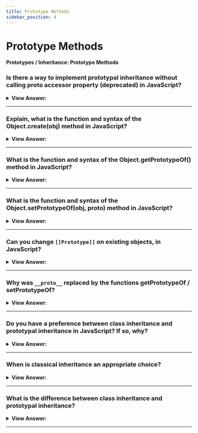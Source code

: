 ```yaml
---
title: Prototype Methods
sidebar_position: 4
---
```


# Prototype Methods

**Prototypes / Inheritance: Prototype Methods**

<head>
  <title>Prototype Methods - JavaScript Interview Questions & Answers</title>
  <meta charSet="utf-8" />
</head>

### Is there a way to implement prototypal inheritance without calling proto accessor property (deprecated) in JavaScript?

<details>
  <summary><strong>View Answer:</strong></summary>
  <div>
  <div><strong>Interview Response:</strong> Since, the proto property is deprecated based the JavaScript specification. There are three modern methods that can be used in prototypal inheritance including Object.create(obj), Object.getPrototypeOf(obj), and Object.setPrototypeOf(obj, proto).<br /><br /> The Object.create(obj) method which is used to create an empty object with given proto as prototype and optional property descriptors. The Object.getPrototypeOf(obj) that returns the prototype of an object, and Object. Object.setPrototypeOf(obj, proto) which sets the prototyple of obj to proto.
</div><br />
  <div><strong className="codeExample">Code Example:</strong><br /><br />

  <div></div>

```js
let animal = {
  eats: true,
};

// create a new object with animal as a prototype
let rabbit = Object.create(animal);

console.log(rabbit.eats); // true

console.log(Object.getPrototypeOf(rabbit) === animal); // true

Object.setPrototypeOf(rabbit, {}); // change the prototype of rabbit to {}

console.log(Object.getPrototypeOf(rabbit) === animal); // false
```

  </div>
  </div>
</details>

---

### Explain, what is the function and syntax of the Object.create(obj) method in JavaScript?

<details>
  <summary><strong>View Answer:</strong></summary>
  <div>
  <div><strong>Interview Response:</strong> The Object.create() method creates a new object, using an existing object as the prototype of the newly created object. It has two parameters including the proto and the descriptors. The proto parameter is the object which should be the prototype of the newly created object. The descriptors are defined as an object whose enumerable properties specify property descriptors to be added to the newly created object.</div><br />
  <div><strong>Technical Response:</strong> The Object.create() method creates a new object, using an existing object as the prototype of the newly created object. It has two parameters including the proto and the descriptors (propertiesObject in the specification). The proto parameter is the object which should be the prototype of the newly created object. The descriptors (propertiesObject) are defined as, if specified and not undefined, an object whose enumerable own properties (that is, those properties defined upon itself and not enumerable properties along its prototype chain) specify property descriptors to be added to the newly created object, with the corresponding property names. These properties correspond to the second argument of Object.defineProperties(). Basically, the descriptors are like property flags.
  </div><br />
  <div><strong className="codeExample">Code Example:</strong><br /><br />

<strong>Syntax: </strong> Object.create(proto, [descriptors]);<br /><br />

  <div></div>

```js
let animal = {
  eats: true,
};

let rabbit = Object.create(animal, {
  jumps: {
    value: true,
  },
});

alert(rabbit.jumps); // true
```

  </div>
  </div>
</details>

---

### What is the function and syntax of the Object.getPrototypeOf() method in JavaScript?

<details>
  <summary><strong>View Answer:</strong></summary>
  <div>
  <div><strong>Interview Response:</strong> The Object.getPrototypeOf(obj) method returns the prototype of the specified object. If there are no inherited properties, null is returned.
</div><br />
  <div><strong className="codeExample">Code Example:</strong><br /><br />

<strong>Syntax: </strong> Object.getPrototypeOf(obj);<br /><br />

  <div></div>

```js
const prototype1 = {};
const object1 = Object.create(prototype1);

console.log(Object.getPrototypeOf(object1) === prototype1);
// expected output: true
```

  </div>
  </div>
</details>

---

### What is the function and syntax of the Object.setPrototypeOf(obj, proto) method in JavaScript?

<details>
  <summary><strong>View Answer:</strong></summary>
  <div>
  <div><strong>Interview Response:</strong> The Object.setPrototypeOf() method sets the prototype of a specified object to another object or null.
</div><br />

<strong>Syntax: </strong> Object.setPrototypeOf(obj, proto);<br /><br />

:::note
According the MDN, it has been advised to use Object.create(obj) instead of this method.
:::

  </div>
</details>

---

### Can you change `[[Prototype]]` on existing objects, in JavaScript?

<details>
  <summary><strong>View Answer:</strong></summary>
  <div>
  <div><strong>Interview Response:</strong> Yes, but it is considered a bad idea. We can get/set [[Prototype]] at any time. But usually, we only set it once at the object creation time and not modify it after that time.</div><br />
  <div><strong>Technical Response:</strong> Technically Yes, but it is considered a bad idea. We can get/set [[Prototype]] at any time. But usually, we only set it once at the object creation time and not modify it after that time. Changing a prototype “on-the-fly” with Object.setPrototypeOf or obj.__proto__= is a slow operation as it breaks internal optimizations for object property access operations. So, we should avoid it unless you know what you are doing, or JavaScript speed totally does not matter for you.
  </div><br />

:::warning
According to the MDN changing the prototype after creation is a slow operation and can cause an effect on performance.
:::

  </div>
</details>

---

### Why was `__proto__` replaced by the functions getPrototypeOf / setPrototypeOf?

<details>
  <summary><strong>View Answer:</strong></summary>
  <div>
  <div><strong>Interview Response:</strong> According to the MDN, it was replaced with getPrototypeOf and setPrototypeOf, because of the performance issues related to its use.
</div><br />

:::note
If you care about performance, you should avoid setting the [[Prototype]] of an object. Instead, create a new object with the desired [[Prototype]] using Object.create().
:::

  </div>
</details>

---

### Do you have a preference between class inheritance and prototypal inheritance in JavaScript? If so, why?

<details>
  <summary><strong>View Answer:</strong></summary>
  <div>
  <div><strong>Interview Response:</strong> When using class inheritance, instances inherit from classes. This creates hierarchical class taxonomies. On the other hand, with prototypal inheritance, instances inherit from other objects, and they can be created from multiple objects. I prefer prototypal inheritance because it is easier and much more flexible.
</div>
  </div>
</details>

---

### When is classical inheritance an appropriate choice?

<details>
  <summary><strong>View Answer:</strong></summary>
  <div>
  <div><strong>Interview Response:</strong> The answer is never, or almost never. Certainly, never more than one level. Multi-level class hierarchies are an anti-pattern. It can lead to problems like method collision, which is not good.
</div><br />

:::note
I have been issuing this challenge for years, and the only answers I have ever heard fall into one of several common misconceptions. More frequently, the challenge is met with silence.
:::

  </div>
</details>

---

### What is the difference between class inheritance and prototypal inheritance?

<details>
  <summary><strong>View Answer:</strong></summary>
  <div>
  <div><strong>Interview Response:</strong> Classes inherit from classes created in sub-classes using a hierarchical class taxonomy. Prototypal inheritance is based on a prototype working as an object instance where objects inherit directly from other objects. The difference is that class taxonomy is not a derivative of prototypal inheritance.</div><br />
  <div><strong>Technical Response:</strong><br /><br /> <strong>Class Inheritance:</strong> Instances inherit from classes (like a blueprint or a description of the class) and create sub-class relationships: hierarchical class taxonomies. Instances are typically instantiated via constructor functions with the `new` keyword. Class inheritance may or may not use the `class` keyword from ES6.<br /><br /> <strong>Prototypal Inheritance:</strong> Instances inherit directly from other objects. Instances are typically instantiated via factory functions or `Object.create()`. Instances may be composed from many different objects, allowing for easy selective inheritance.
  </div>
  </div>
</details>

---
